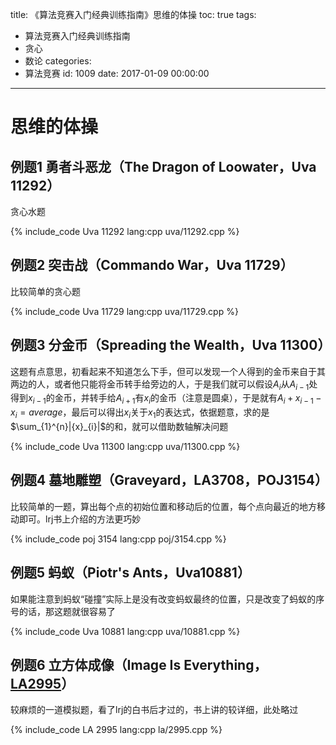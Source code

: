 title: 《算法竞赛入门经典训练指南》思维的体操
toc: true
tags:
  - 算法竞赛入门经典训练指南
  - 贪心
  - 数论
categories:
  - 算法竞赛
id: 1009
date: 2017-01-09 00:00:00
---

# 思维的体操

## 例题1 勇者斗恶龙（The Dragon of Loowater，Uva 11292）

贪心水题

{% include_code Uva 11292 lang:cpp uva/11292.cpp %}

<!--more-->

## 例题2 突击战（Commando War，Uva 11729）

比较简单的贪心题

{% include_code Uva 11729 lang:cpp uva/11729.cpp %}

## 例题3 分金币（Spreading the Wealth，Uva 11300）

这题有点意思，初看起来不知道怎么下手，但可以发现一个人得到的金币来自于其两边的人，或者他只能将金币转手给旁边的人，于是我们就可以假设${A}_{i}$从${A}_{i-1}$处得到${x}_{i-1}$的金币，并转手给${A}_{i+1}$有${x}_{i}$的金币（注意是圆桌），于是就有${A}_{i}+{x}_{i-1}-{x}_{i}=average$，最后可以得出${x}_{i}$关于${x}_{1}$的表达式，依据题意，求的是$\sum_{1}^{n}|{x}_{i}|$的和，就可以借助数轴解决问题

{% include_code Uva 11300 lang:cpp uva/11300.cpp %}

## 例题4 墓地雕塑（Graveyard，LA3708，POJ3154）

比较简单的一题，算出每个点的初始位置和移动后的位置，每个点向最近的地方移动即可。lrj书上介绍的方法更巧妙

{% include_code poj 3154 lang:cpp poj/3154.cpp %}

## 例题5 蚂蚁（Piotr's Ants，Uva10881）

如果能注意到蚂蚁“碰撞”实际上是没有改变蚂蚁最终的位置，只是改变了蚂蚁的序号的话，那这题就很容易了

{% include_code Uva 10881 lang:cpp uva/10881.cpp %}

## 例题6 立方体成像（Image Is Everything，[LA2995](https://icpcarchive.ecs.baylor.edu/index.php?option=com_onlinejudge&Itemid=8&page=show_problem&problem=996 "2995 - Image Is Everything")）

较麻烦的一道模拟题，看了lrj的白书后才过的，书上讲的较详细，此处略过

{% include_code LA 2995 lang:cpp la/2995.cpp %}